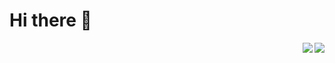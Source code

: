 # Hi there 👋
<div align="right">
  <img align="right" src="https://github-readme-stats-alpha-beige.vercel.app/api/top-langs/?username=LiHua-Official&layout=compact&amp&hide_title=true" />
  <img align="right" src="https://github-readme-stats-alpha-beige.vercel.app/api?username=LiHua-Official&count_private=true&show_icons=true&count_private=true&hide_border=true&hide_title=true" />
</div>
